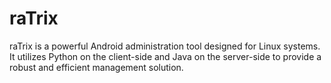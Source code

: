 # raTrix
raTrix is a powerful Android administration tool designed for Linux systems. It utilizes Python on the client-side and Java on the server-side to provide a robust and efficient management solution.
